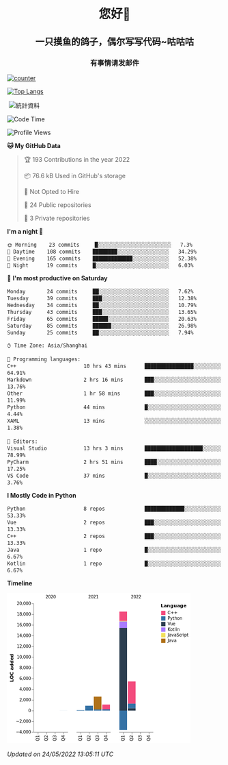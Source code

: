 

<!--
**kitUIN/kitUIN** is a ✨ _special_ ✨ repository because its `README.md` (this file) appears on your GitHub profile.

Here are some ideas to get you started:

- 🔭 I’m currently working on ...
- 🌱 I’m currently learning ...
- 👯 I’m looking to collaborate on ...
- 🤔 I’m looking for help with ...
- 💬 Ask me about ...
- 📫 How to reach me: ...
- 😄 Pronouns: ...
- ⚡ Fun fact: ...
-->
<h1 align="center">您好👋</h1>
<h2 align="center">一只摸鱼的鸽子，偶尔写写代码~咕咕咕</h2>
<h3 align="center">有事情请发邮件</h3>

[![counter](https://count.getloli.com/get/@KitUIN?theme=rule34)](https://count.getloli.com/)

[![Top Langs](https://github-readme-stats.vercel.app/api/top-langs/?username=kitUIN&show_icons=true&theme=gruvbox&locale=cn&layout=compact)](https://github.com/anuraghazra/github-readme-stats)

<p>&nbsp;<img align="center" src="https://github-readme-stats.vercel.app/api?username=kitUIN&show_icons=true&theme=gruvbox&locale=cn" alt="統計資料" /></p>


<!--START_SECTION:waka-->
![Code Time](http://img.shields.io/badge/Code%20Time-518%20hrs%2042%20mins-blue)

![Profile Views](http://img.shields.io/badge/Profile%20Views-14-blue)

**🐱 My GitHub Data** 

> 🏆 193 Contributions in the year 2022
 > 
> 📦 76.6 kB Used in GitHub's storage 
 > 
> 🚫 Not Opted to Hire
 > 
> 📜 24 Public repositories 
 > 
> 🔑 3 Private repositories  
 > 
**I'm a night 🦉** 

```text
🌞 Morning    23 commits     █░░░░░░░░░░░░░░░░░░░░░░░░   7.3% 
🌆 Daytime    108 commits    ████████░░░░░░░░░░░░░░░░░   34.29% 
🌃 Evening    165 commits    █████████████░░░░░░░░░░░░   52.38% 
🌙 Night      19 commits     █░░░░░░░░░░░░░░░░░░░░░░░░   6.03%

```
📅 **I'm most productive on Saturday** 

```text
Monday       24 commits     ██░░░░░░░░░░░░░░░░░░░░░░░   7.62% 
Tuesday      39 commits     ███░░░░░░░░░░░░░░░░░░░░░░   12.38% 
Wednesday    34 commits     ██░░░░░░░░░░░░░░░░░░░░░░░   10.79% 
Thursday     43 commits     ███░░░░░░░░░░░░░░░░░░░░░░   13.65% 
Friday       65 commits     █████░░░░░░░░░░░░░░░░░░░░   20.63% 
Saturday     85 commits     ██████░░░░░░░░░░░░░░░░░░░   26.98% 
Sunday       25 commits     ██░░░░░░░░░░░░░░░░░░░░░░░   7.94%

```


```text
⌚︎ Time Zone: Asia/Shanghai

💬 Programming languages: 
C++                      10 hrs 43 mins      ████████████████░░░░░░░░░   64.91% 
Markdown                 2 hrs 16 mins       ███░░░░░░░░░░░░░░░░░░░░░░   13.76% 
Other                    1 hr 58 mins        ███░░░░░░░░░░░░░░░░░░░░░░   11.99% 
Python                   44 mins             █░░░░░░░░░░░░░░░░░░░░░░░░   4.44% 
XAML                     13 mins             ░░░░░░░░░░░░░░░░░░░░░░░░░   1.38%

📝 Editors: 
Visual Studio            13 hrs 3 mins       ███████████████████░░░░░░   78.99% 
PyCharm                  2 hrs 51 mins       ████░░░░░░░░░░░░░░░░░░░░░   17.25% 
VS Code                  37 mins             █░░░░░░░░░░░░░░░░░░░░░░░░   3.76%

```

**I Mostly Code in Python** 

```text
Python                   8 repos             █████████████░░░░░░░░░░░░   53.33% 
Vue                      2 repos             ███░░░░░░░░░░░░░░░░░░░░░░   13.33% 
C++                      2 repos             ███░░░░░░░░░░░░░░░░░░░░░░   13.33% 
Java                     1 repo              █░░░░░░░░░░░░░░░░░░░░░░░░   6.67% 
Kotlin                   1 repo              █░░░░░░░░░░░░░░░░░░░░░░░░   6.67%

```


**Timeline**

![Chart not found](https://raw.githubusercontent.com/kitUIN/kitUIN/main/charts/bar_graph.png) 


 *Updated on 24/05/2022 13:05:11 UTC*
<!--END_SECTION:waka-->
